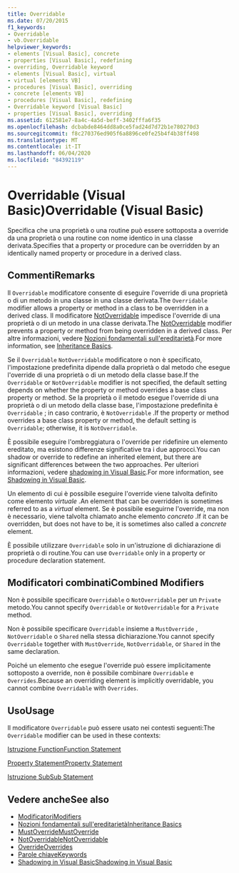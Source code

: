 ```yaml
---
title: Overridable
ms.date: 07/20/2015
f1_keywords:
- Overridable
- vb.Overridable
helpviewer_keywords:
- elements [Visual Basic], concrete
- properties [Visual Basic], redefining
- overriding, Overridable keyword
- elements [Visual Basic], virtual
- virtual [elements VB]
- procedures [Visual Basic], overriding
- concrete [elements VB]
- procedures [Visual Basic], redefining
- Overridable keyword [Visual Basic]
- properties [Visual Basic], overriding
ms.assetid: 612581e7-8a4c-4a5d-beff-3402fffa6f35
ms.openlocfilehash: dcbabde8464dd8a0ce5fad24d7d72b1e780270d3
ms.sourcegitcommit: f8c270376ed905f6a8896ce0fe25b4f4b38ff498
ms.translationtype: MT
ms.contentlocale: it-IT
ms.lasthandoff: 06/04/2020
ms.locfileid: "84392119"
---
```

# <a name="overridable-visual-basic"></a><span data-ttu-id="839b4-102">Overridable (Visual Basic)</span><span class="sxs-lookup"><span data-stu-id="839b4-102">Overridable (Visual Basic)</span></span>
<span data-ttu-id="839b4-103">Specifica che una proprietà o una routine può essere sottoposta a override da una proprietà o una routine con nome identico in una classe derivata.</span><span class="sxs-lookup"><span data-stu-id="839b4-103">Specifies that a property or procedure can be overridden by an identically named property or procedure in a derived class.</span></span>  
  
## <a name="remarks"></a><span data-ttu-id="839b4-104">Commenti</span><span class="sxs-lookup"><span data-stu-id="839b4-104">Remarks</span></span>  
 <span data-ttu-id="839b4-105">Il `Overridable` modificatore consente di eseguire l'override di una proprietà o di un metodo in una classe in una classe derivata.</span><span class="sxs-lookup"><span data-stu-id="839b4-105">The `Overridable` modifier allows a property or method in a class to be overridden in a derived class.</span></span> <span data-ttu-id="839b4-106">Il modificatore [NotOverridable](notoverridable.md) impedisce l'override di una proprietà o di un metodo in una classe derivata.</span><span class="sxs-lookup"><span data-stu-id="839b4-106">The [NotOverridable](notoverridable.md) modifier prevents a property or method from being overridden in a derived class.</span></span>  <span data-ttu-id="839b4-107">Per altre informazioni, vedere [Nozioni fondamentali sull'ereditarietà](../../programming-guide/language-features/objects-and-classes/inheritance-basics.md).</span><span class="sxs-lookup"><span data-stu-id="839b4-107">For more information, see [Inheritance Basics](../../programming-guide/language-features/objects-and-classes/inheritance-basics.md).</span></span>  
  
 <span data-ttu-id="839b4-108">Se il `Overridable` `NotOverridable` modificatore o non è specificato, l'impostazione predefinita dipende dalla proprietà o dal metodo che esegue l'override di una proprietà o di un metodo della classe base.</span><span class="sxs-lookup"><span data-stu-id="839b4-108">If the `Overridable` or `NotOverridable` modifier is not specified, the default setting depends on whether the property or method overrides a base class property or method.</span></span> <span data-ttu-id="839b4-109">Se la proprietà o il metodo esegue l'override di una proprietà o di un metodo della classe base, l'impostazione predefinita è `Overridable` ; in caso contrario, è `NotOverridable` .</span><span class="sxs-lookup"><span data-stu-id="839b4-109">If the property or method overrides a base class property or method, the default setting is `Overridable`; otherwise, it is `NotOverridable`.</span></span>  
  
 <span data-ttu-id="839b4-110">È possibile eseguire l'ombreggiatura o l'override per ridefinire un elemento ereditato, ma esistono differenze significative tra i due approcci.</span><span class="sxs-lookup"><span data-stu-id="839b4-110">You can shadow or override to redefine an inherited element, but there are significant differences between the two approaches.</span></span> <span data-ttu-id="839b4-111">Per ulteriori informazioni, vedere [shadowing in Visual Basic](../../programming-guide/language-features/declared-elements/shadowing.md).</span><span class="sxs-lookup"><span data-stu-id="839b4-111">For more information, see [Shadowing in Visual Basic](../../programming-guide/language-features/declared-elements/shadowing.md).</span></span>  
  
 <span data-ttu-id="839b4-112">Un elemento di cui è possibile eseguire l'override viene talvolta definito come elemento *virtuale* .</span><span class="sxs-lookup"><span data-stu-id="839b4-112">An element that can be overridden is sometimes referred to as a *virtual* element.</span></span> <span data-ttu-id="839b4-113">Se è possibile eseguirne l'override, ma non è necessario, viene talvolta chiamato anche elemento *concreto* .</span><span class="sxs-lookup"><span data-stu-id="839b4-113">If it can be overridden, but does not have to be, it is sometimes also called a *concrete* element.</span></span>  
  
 <span data-ttu-id="839b4-114">È possibile utilizzare `Overridable` solo in un'istruzione di dichiarazione di proprietà o di routine.</span><span class="sxs-lookup"><span data-stu-id="839b4-114">You can use `Overridable` only in a property or procedure declaration statement.</span></span>  
  
## <a name="combined-modifiers"></a><span data-ttu-id="839b4-115">Modificatori combinati</span><span class="sxs-lookup"><span data-stu-id="839b4-115">Combined Modifiers</span></span>  
 <span data-ttu-id="839b4-116">Non è possibile specificare `Overridable` o `NotOverridable` per un `Private` metodo.</span><span class="sxs-lookup"><span data-stu-id="839b4-116">You cannot specify `Overridable` or `NotOverridable` for a `Private` method.</span></span>  
  
 <span data-ttu-id="839b4-117">Non è possibile specificare `Overridable` insieme a `MustOverride` , `NotOverridable` o `Shared` nella stessa dichiarazione.</span><span class="sxs-lookup"><span data-stu-id="839b4-117">You cannot specify `Overridable` together with `MustOverride`, `NotOverridable`, or `Shared` in the same declaration.</span></span>  
  
 <span data-ttu-id="839b4-118">Poiché un elemento che esegue l'override può essere implicitamente sottoposto a override, non è possibile combinare `Overridable` e `Overrides`.</span><span class="sxs-lookup"><span data-stu-id="839b4-118">Because an overriding element is implicitly overridable, you cannot combine `Overridable` with `Overrides`.</span></span>  
  
## <a name="usage"></a><span data-ttu-id="839b4-119">Uso</span><span class="sxs-lookup"><span data-stu-id="839b4-119">Usage</span></span>  
 <span data-ttu-id="839b4-120">Il modificatore `Overridable` può essere usato nei contesti seguenti:</span><span class="sxs-lookup"><span data-stu-id="839b4-120">The `Overridable` modifier can be used in these contexts:</span></span>  
  
 [<span data-ttu-id="839b4-121">Istruzione Function</span><span class="sxs-lookup"><span data-stu-id="839b4-121">Function Statement</span></span>](../statements/function-statement.md)  
  
 [<span data-ttu-id="839b4-122">Property Statement</span><span class="sxs-lookup"><span data-stu-id="839b4-122">Property Statement</span></span>](../statements/property-statement.md)  
  
 [<span data-ttu-id="839b4-123">Istruzione Sub</span><span class="sxs-lookup"><span data-stu-id="839b4-123">Sub Statement</span></span>](../statements/sub-statement.md)  
  
## <a name="see-also"></a><span data-ttu-id="839b4-124">Vedere anche</span><span class="sxs-lookup"><span data-stu-id="839b4-124">See also</span></span>

- [<span data-ttu-id="839b4-125">Modificatori</span><span class="sxs-lookup"><span data-stu-id="839b4-125">Modifiers</span></span>](index.md)
- [<span data-ttu-id="839b4-126">Nozioni fondamentali sull'ereditarietà</span><span class="sxs-lookup"><span data-stu-id="839b4-126">Inheritance Basics</span></span>](../../programming-guide/language-features/objects-and-classes/inheritance-basics.md)
- [<span data-ttu-id="839b4-127">MustOverride</span><span class="sxs-lookup"><span data-stu-id="839b4-127">MustOverride</span></span>](mustoverride.md)
- [<span data-ttu-id="839b4-128">NotOverridable</span><span class="sxs-lookup"><span data-stu-id="839b4-128">NotOverridable</span></span>](notoverridable.md)
- [<span data-ttu-id="839b4-129">Override</span><span class="sxs-lookup"><span data-stu-id="839b4-129">Overrides</span></span>](overrides.md)
- [<span data-ttu-id="839b4-130">Parole chiave</span><span class="sxs-lookup"><span data-stu-id="839b4-130">Keywords</span></span>](../keywords/index.md)
- [<span data-ttu-id="839b4-131">Shadowing in Visual Basic</span><span class="sxs-lookup"><span data-stu-id="839b4-131">Shadowing in Visual Basic</span></span>](../../programming-guide/language-features/declared-elements/shadowing.md)

